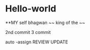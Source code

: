 # Hello-world
**MY self bhagwan
~~ king of the ~~


2nd commit
3 commit

auto -assign
REVIEW UPDATE
